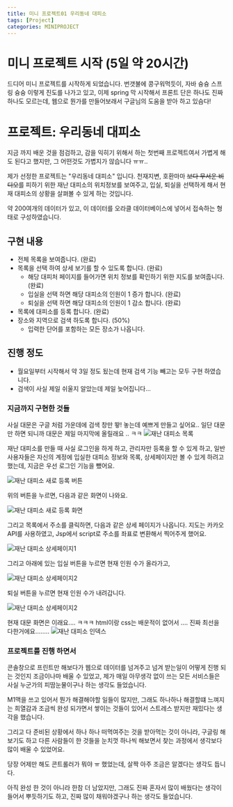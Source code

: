 ```yaml
---
title: 미니 프로젝트01 우리동네 대피소
tags: [Project]
categories: MINIPROJECT
---
```

# 미니 프로젝트 시작 (5일 약 20시간)
드디어 미니 프로젝트를 시작하게 되었습니다. 
번갯불에 콩구워먹듯이, 자바 슝슝 스프링 슝슝 이렇게 진도를 나가고 있고, 
이제 spring 막 시작해서 프론트 단은 하나도 진짜 하나도 모르는데, 웹으로 뭔가를 만들어보래서 구글님의 도움을 받아 하고 있슴다! 

# 프로젝트:  우리동네 대피소 
지금 까지 배운 것을 점검하고, 감을 익히기 위해서 하는 첫번째 프로젝트여서 가볍게 해도 된다고 했지만, 그 어떤것도 가볍지가 않습니다 ㅠㅠ.. 

제가 선정한 프로젝트는 "우리동네 대피소" 입니다. 천재지변, 호환마마 ~~보다 무서운 비디오~~를 피하기 위한 재난 대피소의 위치정보를 보여주고, 입실, 퇴실을 선택하게 해서 현재 대피소의 상황을 살펴볼 수 있게 하는 것입니다. 

약 200여개의 데이터가 있고, 이 데이터를 오라클 데이터베이스에 넣어서 접속하는 형태로 구성하였습니다. 

## 구현 내용 
- 전체 목록을 보여줍니다. (완료)
- 목록을 선택 하여 상세 보기를 할 수 있도록 합니다. (완료)
    - 해당 대피처 페이지를 들어가면 위치 정보를 확인하기 위한 지도를 보여줍니다. (완료)
    - 입실을 선택 하면 해당 대피소의 인원이 1 증가 합니다. (완료)
    - 퇴실을 선택 하면 해당 대피소의 인원이 1 감소 합니다. (완료)
- 목록에 대피소를 등록 합니다. (완료)
- 장소와 지역으로 검색 하도록 합니다. (50%)
    - 입력한 단어를 포함하는 모든 장소가 나옵니다. 

## 진행 정도
- 월요일부터 시작해서 약 3일 정도 됬는데 현재 검색 기능 빼고는 모두 구현 하였습니다. 
- 검색이 사실 제일 쉬울지 알았는데 제일 늦어집니다... 

### 지금까지 구현한 것들 

사실 대문은 구글 처럼 가운데에 검색 창만 뙇! 놓는데 예쁘게 만들고 싶어요.. 일단 대문만 하면 되니까 대문은 제일 마지막에 올릴래요 .. ㅋㅋ
![재난 대피소 목록](https://github.com/pineplanet/pineplanet.github.io/blob/main/assets/images/2.png?raw=true)

재난 대피소를 만들 때 사실 로그인을 하게 하고, 관리자만 등록을 할 수 있게 하고, 일반 사용자들은 자신의 계정에 입실한 대피소 정보와 목록, 상세페이지만 볼 수 있게 하려고 했는데, 지금은 우선 로그인 기능을 뺐어요. 

![재난 대피소 새로 등록 버튼](https://github.com/pineplanet/pineplanet.github.io/blob/main/assets/images/6.png?raw=true)

위의 버튼을 누르면, 다음과 같은 화면이 나와요. 

![재난 대피소 새로 등록 화면](https://github.com/pineplanet/pineplanet.github.io/blob/main/assets/images/7.png?raw=true)

그리고 목록에서 주소를 클릭하면, 다음과 같은 상세 페이지가 나옵니다. 지도는 카카오 API를 사용하였고, Jsp에서 script로 주소를 좌표로 변환해서 찍어주게 했어요. 


![재난 대피소 상세페이지1](https://github.com/pineplanet/pineplanet.github.io/blob/main/assets/images/3.png?raw=true)

그리고 아래에 있는 입실 버튼을 누르면 현재 인원 수가 올라가고, 

![재난 대피소 상세페이지2](https://github.com/pineplanet/pineplanet.github.io/blob/main/assets/images/4.png?raw=true)

퇴실 버튼을 누르면 현재 인원 수가 내려갑니다. 

![재난 대피소 상세페이지2](https://github.com/pineplanet/pineplanet.github.io/blob/main/assets/images/5.png?raw=true)


현재 대문 화면은 이래요.... ㅋㅋㅋ html이랑 css는 배운적이 없어서 .... 진짜 최선을 다한거에요........
![재난 대피소 인덱스](https://github.com/pineplanet/pineplanet.github.io/blob/main/assets/images/1.png?raw=true)

### 프로젝트를 진행 하면서 
콘솔창으로 프린트만 해보다가 웹으로 데이터를 넘겨주고 넘겨 받는일이 어떻게 진행 되는 것인지 조금이나마 배울 수 있었고, 제가 매일 아무생각 없이 쓰는 모든 서비스들은 사실 누군가의 피땀눈물이구나 하는 생각도 들었습니다. 

M1맥을 쓰고 있어서 뭔가 해결해야할 일들이 많지만, 그래도 하나하나 해결할떄 느껴지는 희열감과 조금씩 완성 되가면서 쌓이는 것들이 있어서 스트레스 받지만 재밌다는 생각을 했습니다. 

그리고 다 준비된 상황에서 하나 하나 떠먹여주는 것을 받아먹는 것이 아니라, 구글링 해보기도 하고 다른 사람들이 한 것들을 눈치껏 하나씩 해보면서 찾는 과정에서 생각보다 많이 배울 수 있었어요. 

당장 어제만 해도 콘트롤러가 뭐야 ㅠ 했었는데, 살짝 아주 조금은 알겠다는 생각도 듭니다. 

아직 완성 한 것이 아니라 한참 더 남았지만, 그래도 진짜 혼자서 많이 배웠다는 생각이 들어서 뿌듯하기도 하고, 진짜 많이 채워야겠구나 하는 생각도 들었습니다. 